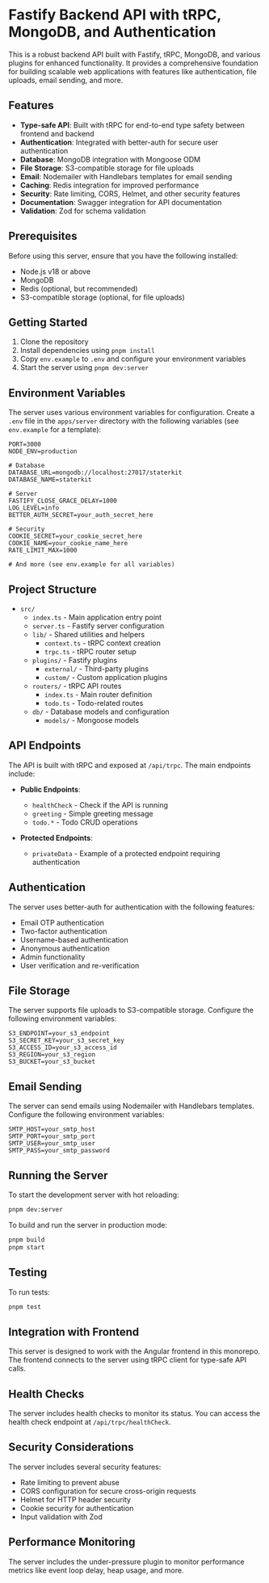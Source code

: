 # Fastify Backend API with tRPC, MongoDB, and Authentication

This is a robust backend API built with Fastify, tRPC, MongoDB, and various plugins for enhanced functionality. It provides a comprehensive foundation for building scalable web applications with features like authentication, file uploads, email sending, and more.

## Features

- **Type-safe API**: Built with tRPC for end-to-end type safety between frontend and backend
- **Authentication**: Integrated with better-auth for secure user authentication
- **Database**: MongoDB integration with Mongoose ODM
- **File Storage**: S3-compatible storage for file uploads
- **Email**: Nodemailer with Handlebars templates for email sending
- **Caching**: Redis integration for improved performance
- **Security**: Rate limiting, CORS, Helmet, and other security features
- **Documentation**: Swagger integration for API documentation
- **Validation**: Zod for schema validation

## Prerequisites

Before using this server, ensure that you have the following installed:

- Node.js v18 or above
- MongoDB
- Redis (optional, but recommended)
- S3-compatible storage (optional, for file uploads)

## Getting Started

1. Clone the repository
2. Install dependencies using `pnpm install`
3. Copy `env.example` to `.env` and configure your environment variables
4. Start the server using `pnpm dev:server`

## Environment Variables

The server uses various environment variables for configuration. Create a `.env` file in the `apps/server` directory with the following variables (see `env.example` for a template):

```env
PORT=3000
NODE_ENV=production

# Database
DATABASE_URL=mongodb://localhost:27017/staterkit
DATABASE_NAME=staterkit

# Server
FASTIFY_CLOSE_GRACE_DELAY=1000
LOG_LEVEL=info
BETTER_AUTH_SECRET=your_auth_secret_here

# Security
COOKIE_SECRET=your_cookie_secret_here
COOKIE_NAME=your_cookie_name_here
RATE_LIMIT_MAX=1000

# And more (see env.example for all variables)
```

## Project Structure

- `src/`
  - `index.ts` - Main application entry point
  - `server.ts` - Fastify server configuration
  - `lib/` - Shared utilities and helpers
    - `context.ts` - tRPC context creation
    - `trpc.ts` - tRPC router setup
  - `plugins/` - Fastify plugins
    - `external/` - Third-party plugins
    - `custom/` - Custom application plugins
  - `routers/` - tRPC API routes
    - `index.ts` - Main router definition
    - `todo.ts` - Todo-related routes
  - `db/` - Database models and configuration
    - `models/` - Mongoose models

## API Endpoints

The API is built with tRPC and exposed at `/api/trpc`. The main endpoints include:

- **Public Endpoints**:
  - `healthCheck` - Check if the API is running
  - `greeting` - Simple greeting message
  - `todo.*` - Todo CRUD operations

- **Protected Endpoints**:
  - `privateData` - Example of a protected endpoint requiring authentication

## Authentication

The server uses better-auth for authentication with the following features:

- Email OTP authentication
- Two-factor authentication
- Username-based authentication
- Anonymous authentication
- Admin functionality
- User verification and re-verification

## File Storage

The server supports file uploads to S3-compatible storage. Configure the following environment variables:

```env
S3_ENDPOINT=your_s3_endpoint
S3_SECRET_KEY=your_s3_secret_key
S3_ACCESS_ID=your_s3_access_id
S3_REGION=your_s3_region
S3_BUCKET=your_s3_bucket
```

## Email Sending

The server can send emails using Nodemailer with Handlebars templates. Configure the following environment variables:

```env
SMTP_HOST=your_smtp_host
SMTP_PORT=your_smtp_port
SMTP_USER=your_smtp_user
SMTP_PASS=your_smtp_password
```

## Running the Server

To start the development server with hot reloading:

```bash
pnpm dev:server
```

To build and run the server in production mode:

```bash
pnpm build
pnpm start
```

## Testing

To run tests:

```bash
pnpm test
```

## Integration with Frontend

This server is designed to work with the Angular frontend in this monorepo. The frontend connects to the server using tRPC client for type-safe API calls.

## Health Checks

The server includes health checks to monitor its status. You can access the health check endpoint at `/api/trpc/healthCheck`.

## Security Considerations

The server includes several security features:

- Rate limiting to prevent abuse
- CORS configuration for secure cross-origin requests
- Helmet for HTTP header security
- Cookie security for authentication
- Input validation with Zod

## Performance Monitoring

The server includes the under-pressure plugin to monitor performance metrics like event loop delay, heap usage, and more.
